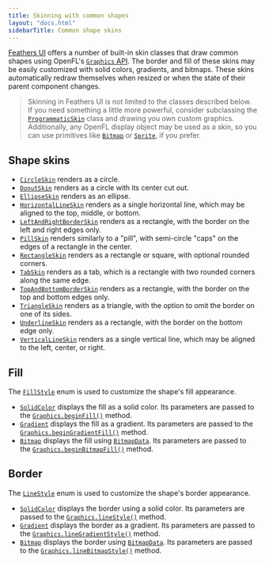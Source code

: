 ```yaml
---
title: Skinning with common shapes
layout: "docs.html"
sidebarTitle: Common shape skins
---
```


[Feathers UI](/) offers a number of built-in skin classes that draw common shapes using OpenFL's [`Graphics` API](https://api.openfl.org/openfl/display/Graphics.html). The border and fill of these skins may be easily customized with solid colors, gradients, and bitmaps. These skins automatically redraw themselves when resized or when the state of their parent component changes.

> Skinning in Feathers UI is not limited to the classes described below. If you need something a little more powerful, consider subclassing the [`ProgrammaticSkin`](./custom-programmatic-skins.md) class and drawing you own custom graphics. Additionally, any OpenFL display object may be used as a skin, so you can use primitives like [`Bitmap`](https://api.openfl.org/openfl/display/Bitmap.html) or [`Sprite`](https://api.openfl.org/openfl/display/Sprite.html), if you prefer.

## Shape skins

- [`CircleSkin`](https://api.feathersui.com/current/feathers/skins/CircleSkin.html) renders as a circle.
- [`DonutSkin`](https://api.feathersui.com/current/feathers/skins/DonutSkin.html) renders as a circle with its center cut out.
- [`EllipseSkin`](https://api.feathersui.com/current/feathers/skins/EllipseSkin.html) renders as an ellipse.
- [`HorizontalLineSkin`](https://api.feathersui.com/current/feathers/skins/HorizontalLineSkin.html) renders as a single horizontal line, which may be aligned to the top, middle, or bottom.
- [`LeftAndRightBorderSkin`](https://api.feathersui.com/current/feathers/skins/TopAndBottomBorderSkin.html) renders as a rectangle, with the border on the left and right edges only.
- [`PillSkin`](https://api.feathersui.com/current/feathers/skins/PillSkin.html) renders similarly to a "pill", with semi-circle "caps" on the edges of a rectangle in the center.
- [`RectangleSkin`](https://api.feathersui.com/current/feathers/skins/RectangleSkin.html) renders as a rectangle or square, with optional rounded corners.
- [`TabSkin`](https://api.feathersui.com/current/feathers/skins/TabSkin.html) renders as a tab, which is a rectangle with two rounded corners along the same edge.
- [`TopAndBottomBorderSkin`](https://api.feathersui.com/current/feathers/skins/TopAndBottomBorderSkin.html) renders as a rectangle, with the border on the top and bottom edges only.
- [`TriangleSkin`](https://api.feathersui.com/current/feathers/skins/TriangleSkin.html) renders as a triangle, with the option to omit the border on one of its sides.
- [`UnderlineSkin`](https://api.feathersui.com/current/feathers/skins/UnderlineSkin.html) renders as a rectangle, with the border on the bottom edge only.
- [`VerticalLineSkin`](https://api.feathersui.com/current/feathers/skins/VerticalLineSkin.html) renders as a single vertical line, which may be aligned to the left, center, or right.

## Fill

The [`FillStyle`](https://api.feathersui.com/current/feathers/graphics/FillStyle.html) enum is used to customize the shape's fill appearance.

- [`SolidColor`](https://api.feathersui.com/current/feathers/graphics/FillStyle.html#SolidColor) displays the fill as a solid color. Its parameters are passed to the [`Graphics.beginFill()`](https://api.openfl.org/openfl/display/Graphics.html#beginFill) method.
- [`Gradient`](https://api.feathersui.com/current/feathers/graphics/FillStyle.html#Gradient) displays the fill as a gradient. Its parameters are passed to the [`Graphics.beginGradientFill()`](https://api.openfl.org/openfl/display/Graphics.html#beginGradientFill) method.
- [`Bitmap`](https://api.feathersui.com/current/feathers/graphics/FillStyle.html#Bitmap) displays the fill using [`BitmapData`](https://api.openfl.org/openfl/display/BitmapData.html). Its parameters are passed to the [`Graphics.beginBitmapFill()`](https://api.openfl.org/openfl/display/Graphics.html#beginBitmapFill) method.

## Border

The [`LineStyle`](https://api.feathersui.com/current/feathers/graphics/LineStyle.html) enum is used to customize the shape's border appearance.

- [`SolidColor`](https://api.feathersui.com/current/feathers/graphics/LineStyle.html#SolidColor) displays the border using a solid color. Its parameters are passed to the [`Graphics.lineStyle()`](https://api.openfl.org/openfl/display/Graphics.html#lineStyle) method.
- [`Gradient`](https://api.feathersui.com/current/feathers/graphics/LineStyle.html#Gradient) displays the border as a gradient. Its parameters are passed to the [`Graphics.lineGradientStyle()`](https://api.openfl.org/openfl/display/Graphics.html#lineGradientStyle) method.
- [`Bitmap`](https://api.feathersui.com/current/feathers/graphics/LineStyle.html#Bitmap) displays the border using [`BitmapData`](https://api.openfl.org/openfl/display/BitmapData.html). Its parameters are passed to the [`Graphics.lineBitmapStyle()`](https://api.openfl.org/openfl/display/Graphics.html#lineBitmapStyle) method.
